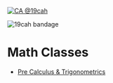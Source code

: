 [![CA @19cah](https://img.shields.io/badge/Author-Carlos%20Abraham%20@19cah-brightgreen.svg)](https://github.com/19cah)

<img src="https://git.io/19cah-bandge" alt="19cah bandage">

# Math Classes

- [Pre Calculus & Trigonometrics](Pre-Calculus-&-Trigonometrics)
